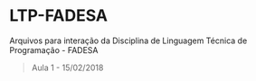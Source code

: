 # LTP-FADESA
Arquivos para interação da Disciplina de Linguagem Técnica de Programação - FADESA

>Aula 1 - 15/02/2018
